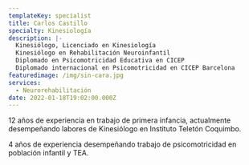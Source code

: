 ```yaml
---
templateKey: specialist
title: Carlos Castillo
specialty: Kinesiología
description: |-
  Kinesiólogo, Licenciado en Kinesiología
  Kinesiólogo en Rehabilitación Neuroinfantil 
  Diplomado en Psicomotricidad Educativa en CICEP
  Diplomado internacional en Psicomotricidad en CICEP Barcelona
featuredimage: /img/sin-cara.jpg
services:
  - Neurorehabilitación
date: 2022-01-18T19:02:00.000Z
---
```

12 años de experiencia en trabajo de primera infancia, actualmente desempeñando labores de Kinesiólogo en Instituto Teletón Coquimbo. 

4 años de experiencia desempeñando trabajo de psicomotricidad en población infantil y TEA.